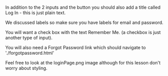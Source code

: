 In addition to the 2 inputs and the button you should also add a title called Log In - this is just plain text.

We discussed labels so make sure you have labels for email and password.

You will want a check box with the text Remember Me. (a checkbox is just another type of input).

You will also need a Forgot Password link which should navigate to './forgotpassword.html'

Feel free to look at the loginPage.png image although for this lesson don't worry about styling.